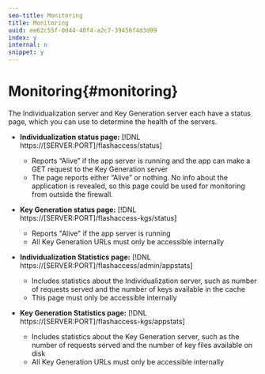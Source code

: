 ```yaml
---
seo-title: Monitoring
title: Monitoring
uuid: ee62c55f-0d44-40f4-a2c7-39456f4d3d99
index: y
internal: n
snippet: y
---
```


# Monitoring{#monitoring}

The Individualization server and Key Generation server each have a status page, which you can use to determine the health of the servers.

* **Individualization status page:** [!DNL https://[SERVER:PORT]/flashaccess/status]

    * Reports “Alive” if the app server is running and the app can make a GET request to the Key Generation server 
    * The page reports either “Alive” or nothing. No info about the application is revealed, so this page could be used for monitoring from outside the firewall.

* **Key Generation status page:** [!DNL https://[SERVER:PORT]/flashaccess-kgs/status]

    * Reports "Alive" if the app server is running 
    * All Key Generation URLs must only be accessible internally

* **Individualization Statistics page:** [!DNL https://[SERVER:PORT]/flashaccess/admin/appstats]

    * Includes statistics about the Individualization server, such as number of requests served and the number of keys available in the cache 
    * This page must only be accessible internally

* **Key Generation Statistics page:** [!DNL https://[SERVER:PORT]/flashaccess-kgs/appstats]

    * Includes statistics about the Key Generation server, such as the number of requests served and the number of key files available on disk 
    * All Key Generation URLs must only be accessible internally

